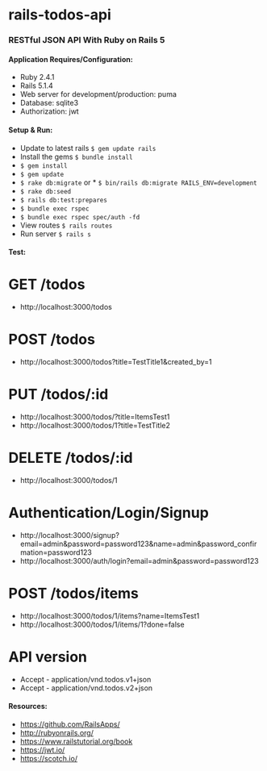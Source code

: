 # rails-todos-api #

### RESTful JSON API With Ruby on Rails 5 ###

#### Application Requires/Configuration:
* Ruby 2.4.1
* Rails 5.1.4
* Web server for development/production: puma
* Database: sqlite3
* Authorization: jwt

#### Setup & Run:
* Update to latest rails `$ gem update rails`
* Install the gems `$ bundle install`
* `$ gem install`
* `$ gem update`
* `$ rake db:migrate`
or * `$ bin/rails db:migrate RAILS_ENV=development`
* `$ rake db:seed`
* `$ rails db:test:prepares`
* `$ bundle exec rspec`
* `$ bundle exec rspec spec/auth -fd`
* View routes `$ rails routes`
* Run server `$ rails s`

#### Test:
# GET /todos
* http://localhost:3000/todos

# POST /todos
* http://localhost:3000/todos?title=TestTitle1&created_by=1

# PUT /todos/:id
* http://localhost:3000/todos/?title=ItemsTest1
* http://localhost:3000/todos/1?title=TestTitle2

# DELETE /todos/:id
* http://localhost:3000/todos/1

# Authentication/Login/Signup
* http://localhost:3000/signup?email=admin&password=password123&name=admin&password_confirmation=password123
* http://localhost:3000/auth/login?email=admin&password=password123

# POST /todos/items
* http://localhost:3000/todos/1/items?name=ItemsTest1
* http://localhost:3000/todos/1/items/1?done=false

# API version
* Accept - application/vnd.todos.v1+json
* Accept - application/vnd.todos.v2+json

#### Resources:
* https://github.com/RailsApps/
* http://rubyonrails.org/
* https://www.railstutorial.org/book
* https://jwt.io/
* https://scotch.io/